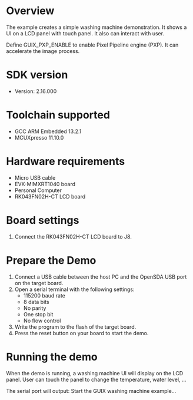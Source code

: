 Overview
========
The example creates a simple washing machine demonstration. It shows
a UI on a LCD panel with touch panel. It also can interact with user.

Define GUIX_PXP_ENABLE to enable Pixel Pipeline engine (PXP).
It can accelerate the image process.


SDK version
===========
- Version: 2.16.000

Toolchain supported
===================
- GCC ARM Embedded  13.2.1
- MCUXpresso  11.10.0

Hardware requirements
=====================
- Micro USB cable
- EVK-MIMXRT1040 board
- Personal Computer
- RK043FN02H-CT LCD board

Board settings
==============
1. Connect the RK043FN02H-CT LCD board to J8.

Prepare the Demo
================
1.  Connect a USB cable between the host PC and the OpenSDA USB port on the target board.
2.  Open a serial terminal with the following settings:
    - 115200 baud rate
    - 8 data bits
    - No parity
    - One stop bit
    - No flow control
3.  Write the program to the flash of the target board.
4.  Press the reset button on your board to start the demo.

Running the demo
================
When the demo is running, a washing machine UI will display on the LCD panel. User can
touch the panel to change the temperature, water level, ...

The serial port will output:
Start the GUIX washing machine example...

